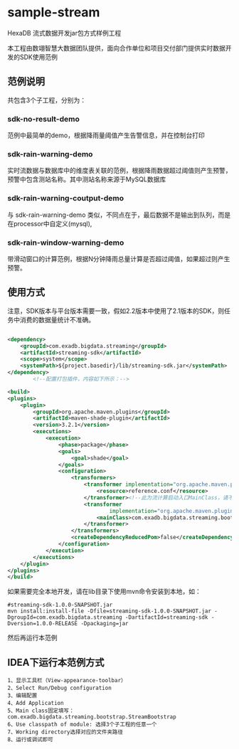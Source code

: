 # sample-stream
HexaDB 流式数据开发jar包方式样例工程


本工程由数翊智慧大数据团队提供，面向合作单位和项目交付部门提供实时数据开发的SDK使用范例


## 范例说明

共包含3个子工程，分别为：

### sdk-no-result-demo
范例中最简单的demo，根据降雨量阈值产生告警信息，并在控制台打印

### sdk-rain-warning-demo
实时流数据与数据库中的维度表关联的范例，根据降雨数据超过阈值则产生预警，预警中包含测站名称。其中测站名称来源于MySQL数据库

### sdk-rain-warning-coutput-demo
与 sdk-rain-warning-demo 类似，不同点在于，最后数据不是输出到队列，而是在processor中自定义(mysql),

### sdk-rain-window-warning-demo
带滑动窗口的计算范例，根据N分钟降雨总量计算是否超过阈值，如果超过则产生预警。

## 使用方式

注意，SDK版本与平台版本需要一致，假如2.2版本中使用了2.1版本的SDK，则任务中消费的数据量统计不准确。
```xml

<dependency>
    <groupId>com.exadb.bigdata.streaming</groupId>
    <artifactId>streaming-sdk</artifactId>
    <scope>system</scope>
    <systemPath>${project.basedir}/lib/streaming-sdk.jar</systemPath>
</dependency>
        <!--配置打包插件，内容如下所示：-->

<build>
<plugins>
    <plugin>
        <groupId>org.apache.maven.plugins</groupId>
        <artifactId>maven-shade-plugin</artifactId>
        <version>3.2.1</version>
        <executions>
            <execution>
                <phase>package</phase>
                <goals>
                    <goal>shade</goal>
                </goals>
                <configuration>
                    <transformers>
                        <transformer implementation="org.apache.maven.plugins.shade.resource.AppendingTransformer">
                            <resource>reference.conf</resource>
                        </transformer><!--此为流计算启动入口MainClass，请不要修改-->
                        <transformer
                                implementation="org.apache.maven.plugins.shade.resource.ManifestResourceTransformer">
                            <mainClass>com.exadb.bigdata.streaming.bootstrap.StreamBootstrap</mainClass>
                        </transformer>
                    </transformers>
                    <createDependencyReducedPom>false</createDependencyReducedPom>
                </configuration>
            </execution>
        </executions>
    </plugin>
</plugins>
</build>
```

如果需要完全本地开发，请在lib目录下使用mvn命令安装到本地，如：

```
#streaming-sdk-1.0.0-SNAPSHOT.jar
mvn install:install-file -Dfile=streaming-sdk-1.0.0-SNAPSHOT.jar -DgroupId=com.exadb.bigdata.streaming -DartifactId=streaming-sdk -Dversion=1.0.0-RELEASE -Dpackaging=jar

```
然后再运行本范例

## IDEA下运行本范例方式

    1、显示工具栏（View-appearance-toolbar）
    2、Select Run/Debug configuration
    3、编辑配置
    4、Add Application
    5、Main class固定填写：com.exadb.bigdata.streaming.bootstrap.StreamBootstrap
    6、Use classpath of module: 选择3个子工程的任意一个
    7、Working directory选择对应的文件夹路径
    8、运行或调试即可
